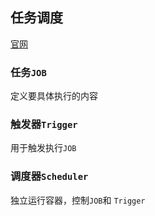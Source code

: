 ## 任务调度
[官网](http://www.quartz-scheduler.org/documentation/quartz-2.3.0/quick-start.html)

### 任务`JOB`
定义要具体执行的内容

### 触发器`Trigger`
用于触发执行`JOB`

### 调度器`Scheduler`
独立运行容器，控制`JOB`和 `Trigger`
